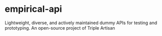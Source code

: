 # empirical-api

Lightweight, diverse, and actively maintained dummy APIs for testing and prototyping. An open-source project of Triple Artisan
